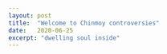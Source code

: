 ```yaml
---
layout: post
title:  "Welcome to Chinmoy controversies"
date:   2020-06-25
excerpt: "dwelling soul inside"
---
```

